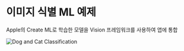 #  이미지 식별 ML 예제

Apple의 Create ML로 학습한 모델을 Vision 프레임워크를 사용하여 앱에 통합


![Dog and Cat Classification](/Screenshots/dog_cat.png)
